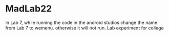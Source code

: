 # MadLab22
In Lab 7, while running the code in the android studios change the name from Lab 7 to wemenu. otherwise it will not run.
Lab experiment for college
